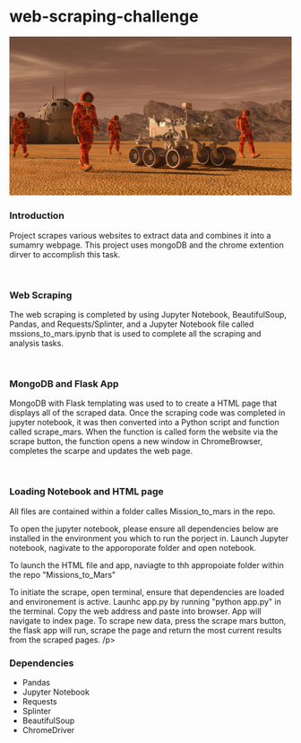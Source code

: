 # web-scraping-challenge
<img src="Missions_to_Mars/templates/images/mission_to_mars.png" alt="Mission to Mars">
<br>
<h3>Introduction</h3>

Project scrapes various websites to extract data and combines it into a sumamry webpage. This project uses mongoDB and the chrome extention dirver to accomplish this task. 

<br>
<h3>Web Scraping</h3>
<p>The web scraping is completed by using Jupyter Notebook, BeautifulSoup, Pandas, and Requests/Splinter, and a Jupyter Notebook file called mssions_to_mars.ipynb that is used to complete all the scraping and analysis tasks.</p>
<br>
<h3>MongoDB and Flask App</h3>
<p>MongoDB with Flask templating was used to to create a HTML page that displays all of the scraped data. Once the scraping code was completed in jupyter notebook, it was then converted into a Python script and function called scrape_mars. When the function is called form the website via the scrape button, the function opens a new window in ChromeBrowser, completes the scarpe and updates the web page. 
</p>
<br>
<h3>Loading Notebook and HTML page</h3>
<p>All files are contained within a folder calles Mission_to_mars in the repo.</p>
<p>To open the jupyter notebook, please ensure all dependencies below are installed in the environment you which to run the porject in. Launch Jupyter notebook, nagivate to the apporoporate folder and open notebook.
</p>
<p>To launch the HTML file and app, naviagte to thh appropoiate folder within the repo "Missions_to_Mars"</p>
<p>To initiate the scrape, open terminal, ensure that dependencies are loaded and environement is active. Launhc app.py by running "python app.py" in the terminal. Copy the web address and paste into browser. App will navigate to index page. To scrape new data, press the scrape mars button, the flask app will run, scrape the page and return the most current results from the scraped pages. /p><br>

<h3>Dependencies</h3>
 <ul>
<li>Pandas</li>
<li>Jupyter Notebook</li>
<li>Requests</li>
<li>Splinter</li>
<li>BeautifulSoup</li>
<li>ChromeDriver</li></ul>
